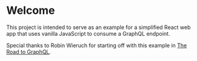 # Welcome
This project is intended to serve as an example for a simplified React web app that uses vanilla JavaScript to consume a GraphQL endpoint.

Special thanks to Robin Wieruch for starting off with this example in [The Road to GraphQL](https://www.robinwieruch.de/the-road-to-graphql-book/).